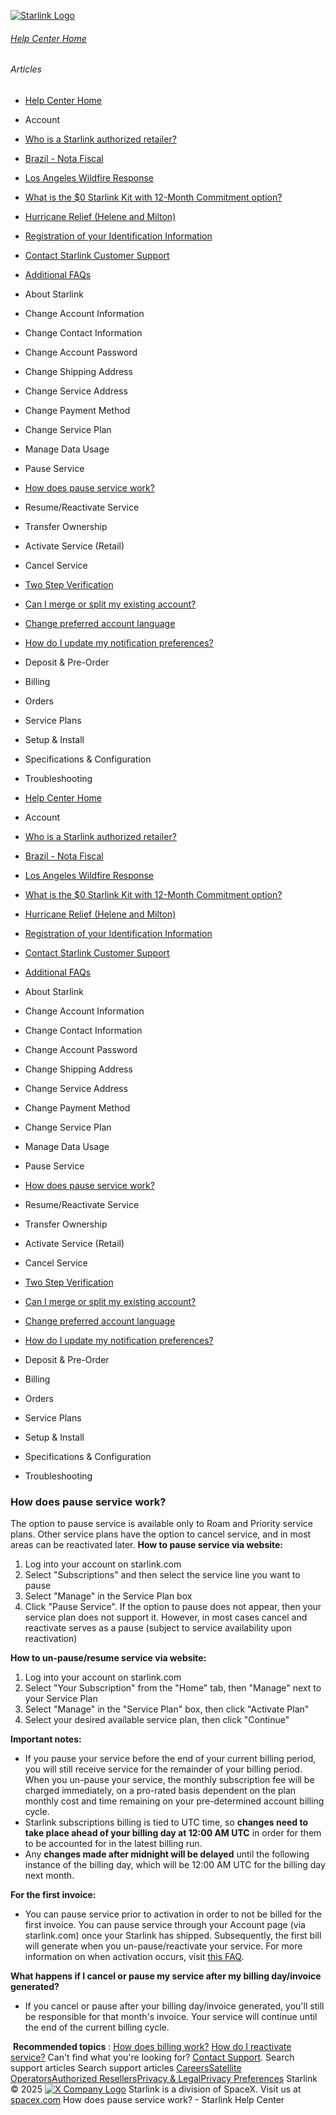 [![Starlink Logo](https://www.starlink.com/_next/image?url=%2Fassets%2Fimages%2Flogo%2Flogo_white.png&w=3840&q=75)](https://www.starlink.com/support/article/<https:/www.starlink.com/>)
###### [Help Center Home](https://www.starlink.com/support/article/</support>)
###### Articles
  * [Help Center Home](https://www.starlink.com/support/article/</support>)
  * Account
  * [Who is a Starlink authorized retailer? ](https://www.starlink.com/support/article/</support/article/8a90222d-7c32-edd7-51f6-f696ece07105>)
  * [Brazil - Nota Fiscal](https://www.starlink.com/support/article/</support/article/0510d2b9-df68-9c24-f749-1e528ae6ca0e>)
  * [Los Angeles Wildfire Response](https://www.starlink.com/support/article/</support/article/6b54f490-bbb4-04ee-4ee7-3750d3d831fc>)
  * [What is the $0 Starlink Kit with 12-Month Commitment option?](https://www.starlink.com/support/article/</support/article/3a6a481b-f039-c82d-fa60-9a41fca1d1cb>)
  * [Hurricane Relief (Helene and Milton)](https://www.starlink.com/support/article/</support/article/58126733-e4d2-db62-b919-9da261a4e096>)
  * [Registration of your Identification Information](https://www.starlink.com/support/article/</support/article/6189953a-dd63-a4dc-611c-ee799fdff348>)
  * [Contact Starlink Customer Support](https://www.starlink.com/support/article/</support/article/bdb63773-e93b-74e8-8e12-2da2fb6d534e>)
  * [Additional FAQs](https://www.starlink.com/support/article/</support/article/1668200d-1ce5-196c-d4bb-a39be9b27dbc>)
  * About Starlink
  * Change Account Information
  * Change Contact Information
  * Change Account Password
  * Change Shipping Address
  * Change Service Address
  * Change Payment Method
  * Change Service Plan
  * Manage Data Usage
  * Pause Service
  * [How does pause service work?](https://www.starlink.com/support/article/</support/article/37bb3b47-9525-7224-5f0a-6d016ce26975>)
  * Resume/Reactivate Service
  * Transfer Ownership
  * Activate Service (Retail)
  * Cancel Service
  * [Two Step Verification](https://www.starlink.com/support/article/</support/article/52aff4ed-3167-ec24-d54c-249563df8f5e>)
  * [Can I merge or split my existing account?](https://www.starlink.com/support/article/</support/article/e891eb60-e062-1716-d618-ac90f2137e0e>)
  * [Change preferred account language](https://www.starlink.com/support/article/</support/article/dbc3378e-dca5-349a-b1dd-f15c6cac4cde>)
  * [How do I update my notification preferences?](https://www.starlink.com/support/article/</support/article/5fd6c354-85de-fd4f-204c-eeb96fa4a269>)
  * Deposit & Pre-Order
  * Billing
  * Orders
  * Service Plans
  * Setup & Install
  * Specifications & Configuration
  * Troubleshooting


  * [Help Center Home](https://www.starlink.com/support/article/</support>)
  * Account
  * [Who is a Starlink authorized retailer? ](https://www.starlink.com/support/article/</support/article/8a90222d-7c32-edd7-51f6-f696ece07105>)
  * [Brazil - Nota Fiscal](https://www.starlink.com/support/article/</support/article/0510d2b9-df68-9c24-f749-1e528ae6ca0e>)
  * [Los Angeles Wildfire Response](https://www.starlink.com/support/article/</support/article/6b54f490-bbb4-04ee-4ee7-3750d3d831fc>)
  * [What is the $0 Starlink Kit with 12-Month Commitment option?](https://www.starlink.com/support/article/</support/article/3a6a481b-f039-c82d-fa60-9a41fca1d1cb>)
  * [Hurricane Relief (Helene and Milton)](https://www.starlink.com/support/article/</support/article/58126733-e4d2-db62-b919-9da261a4e096>)
  * [Registration of your Identification Information](https://www.starlink.com/support/article/</support/article/6189953a-dd63-a4dc-611c-ee799fdff348>)
  * [Contact Starlink Customer Support](https://www.starlink.com/support/article/</support/article/bdb63773-e93b-74e8-8e12-2da2fb6d534e>)
  * [Additional FAQs](https://www.starlink.com/support/article/</support/article/1668200d-1ce5-196c-d4bb-a39be9b27dbc>)
  * About Starlink
  * Change Account Information
  * Change Contact Information
  * Change Account Password
  * Change Shipping Address
  * Change Service Address
  * Change Payment Method
  * Change Service Plan
  * Manage Data Usage
  * Pause Service
  * [How does pause service work?](https://www.starlink.com/support/article/</support/article/37bb3b47-9525-7224-5f0a-6d016ce26975>)
  * Resume/Reactivate Service
  * Transfer Ownership
  * Activate Service (Retail)
  * Cancel Service
  * [Two Step Verification](https://www.starlink.com/support/article/</support/article/52aff4ed-3167-ec24-d54c-249563df8f5e>)
  * [Can I merge or split my existing account?](https://www.starlink.com/support/article/</support/article/e891eb60-e062-1716-d618-ac90f2137e0e>)
  * [Change preferred account language](https://www.starlink.com/support/article/</support/article/dbc3378e-dca5-349a-b1dd-f15c6cac4cde>)
  * [How do I update my notification preferences?](https://www.starlink.com/support/article/</support/article/5fd6c354-85de-fd4f-204c-eeb96fa4a269>)
  * Deposit & Pre-Order
  * Billing
  * Orders
  * Service Plans
  * Setup & Install
  * Specifications & Configuration
  * Troubleshooting


### How does pause service work?
The option to pause service is available only to Roam and Priority service plans. Other service plans have the option to cancel service, and in most areas can be reactivated later.
**How to pause service via website:**
  1. Log into your account on starlink.com
  2. Select "Subscriptions" and then select the service line you want to pause
  3. Select "Manage" in the Service Plan box
  4. Click "Pause Service". If the option to pause does not appear, then your service plan does not support it. However, in most cases cancel and reactivate serves as a pause (subject to service availability upon reactivation)


**How to un-pause/resume service via website:**
  1. Log into your account on starlink.com
  2. Select "Your Subscription" from the "Home" tab, then "Manage" next to your Service Plan
  3. Select "Manage" in the "Service Plan" box, then click "Activate Plan"
  4. Select your desired available service plan, then click "Continue"


**Important notes:**
  * If you pause your service before the end of your current billing period, you will still receive service for the remainder of your billing period. When you un-pause your service, the monthly subscription fee will be charged immediately, on a pro-rated basis dependent on the plan monthly cost and time remaining on your pre-determined account billing cycle.
  * Starlink subscriptions billing is tied to UTC time, so **changes need to take place ahead of your billing day at 12:00 AM UTC** in order for them to be accounted for in the latest billing run. 
  * Any **changes made after midnight will be delayed** until the following instance of the billing day, which will be 12:00 AM UTC for the billing day next month.


**For the first invoice:**
  * You can pause service prior to activation in order to not be billed for the first invoice. You can pause service through your Account page (via starlink.com) once your Starlink has shipped. Subsequently, the first bill will generate when you un-pause/reactivate your service. For more information on when activation occurs, visit [this FAQ](https://www.starlink.com/support/article/<https:/support.starlink.com/?topic=6f4bf543-476c-c0c2-166c-485756acea90>).


**What happens if I cancel or pause my service after my billing day/invoice generated?**
  * If you cancel or pause after your billing day/invoice generated, you'll still be responsible for that month's invoice. Your service will continue until the end of the current billing cycle.


​
**Recommended topics** :
[How does billing work?](https://www.starlink.com/support/article/<https:/support.starlink.com/?topic=6f4bf543-476c-c0c2-166c-485756acea90>)
[How do I reactivate service?](https://www.starlink.com/support/article/<https:/support.starlink.com/?topic=b48d1f99-6343-7a14-795a-142a7a1351a1>)
Can't find what you're looking for? [Contact Support](https://www.starlink.com/support/article/</support/tickets?sourceType=web_article_help_center&sourceValue=37bb3b47-9525-7224-5f0a-6d016ce26975>).
Search support articles
Search support articles
[Careers](https://www.starlink.com/support/article/<https:/www.spacex.com/careers>)[Satellite Operators](https://www.starlink.com/support/article/<https:/starlink.com/satellite-operators>)[Authorized Resellers](https://www.starlink.com/support/article/<https:/starlink.com/resellers>)[Privacy & Legal](https://www.starlink.com/support/article/<https:/starlink.com/legal>)[Privacy Preferences](https://www.starlink.com/support/article/<>)
Starlink © 2025
[![X Company Logo](https://www.starlink.com/assets/images/icons/x-logo.svg)](https://www.starlink.com/support/article/<https:/twitter.com/Starlink>)
Starlink is a division of SpaceX. Visit us at [spacex.com](https://www.starlink.com/support/article/<https:/www.spacex.com/>)
How does pause service work? - Starlink Help Center

